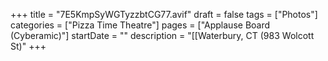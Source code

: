 +++
title = "7E5KmpSyWGTyzzbtCG77.avif"
draft = false
tags = ["Photos"]
categories = ["Pizza Time Theatre"]
pages = ["Applause Board (Cyberamic)"]
startDate = ""
description = "[[Waterbury, CT (983 Wolcott St)"
+++
